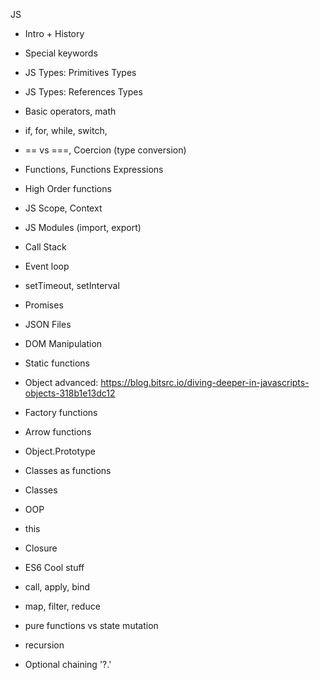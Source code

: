 

JS
  - Intro + History
  - Special keywords

  - JS Types: Primitives Types
  - JS Types: References Types

  - Basic operators, math
  
  - if, for, while, switch, 

  - == vs ===, Coercion (type conversion)
  - Functions, Functions Expressions
  - High Order functions
  - JS Scope, Context
  - JS Modules (import, export)
  - Call Stack
  - Event loop
  - setTimeout, setInterval
  - Promises
  - JSON Files
  - DOM Manipulation
  - Static functions
  - Object advanced: https://blog.bitsrc.io/diving-deeper-in-javascripts-objects-318b1e13dc12
  - Factory functions
  - Arrow functions
  - Object.Prototype
  - Classes as functions
  - Classes 
  - OOP
  - this
  - Closure
  - ES6 Cool stuff
  - call, apply, bind
  - map, filter, reduce
  - pure functions vs state mutation
  - recursion
  - Optional chaining '?.'
  